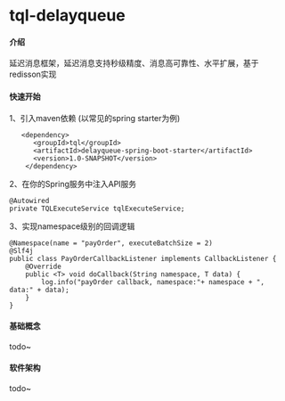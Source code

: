 # tql-delayqueue

#### 介绍
延迟消息框架，延迟消息支持秒级精度、消息高可靠性、水平扩展，基于redisson实现

#### 快速开始
1、引入maven依赖 (以常见的spring starter为例)

```
   <dependency>
      <groupId>tql</groupId>
      <artifactId>delayqueue-spring-boot-starter</artifactId>
      <version>1.0-SNAPSHOT</version>
    </dependency>
```

2、在你的Spring服务中注入API服务

```
@Autowired
private TQLExecuteService tqlExecuteService;
```

3、实现namespace级别的回调逻辑

```
@Namespace(name = "payOrder", executeBatchSize = 2)
@Slf4j
public class PayOrderCallbackListener implements CallbackListener {
    @Override
    public <T> void doCallback(String namespace, T data) {
        log.info("payOrder callback, namespace:"+ namespace + ", data:" + data);
    }
}
```

#### 基础概念

todo~


#### 软件架构

todo~


